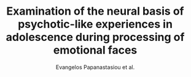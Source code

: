 ---
cat: gaia
subcat: platform
bestof: false
author: Evangelos Papanastasiou et al.
title: Examination of the neural basis of psychotic-like experiences in adolescence during processing of emotional faces
journal: Scientific Reports
year: 2020
type: article
url: https -//www.nature.com/articles/s41598-020-62026-7
doi: 10.1038/s41598-020-62026-7
---